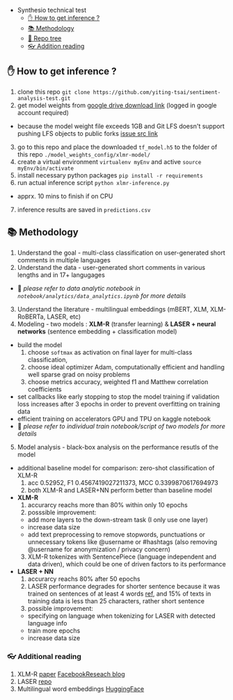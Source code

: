 - Synthesio technical test
  - [✋ How to get inference ?](#user-content--how-to-get-inference)
  - [📚 Methodology](#user-content--methodology)
  - [🌳 Repo tree](#user-content--repo-tree)
  - [👓 Addition reading](#user-content--additional-reading)


## ✋ How to get inference ?
1. clone this repo `git clone https://github.com/yiting-tsai/sentiment-analysis-test.git`
2. get model weights from [google drive download link](https://drive.google.com/file/d/1zlsLILAYa_nekjEQ0VqstZ_2nX2iOqTI/view?usp=sharing) (logged in google account required)
  - because the model weight file exceeds 1GB and Git LFS doesn't support pushing LFS objects to public forks [issue src link](https://github.com/git-lfs/git-lfs/issues/1906#issuecomment-276602035)
3. go to this repo and place the downloaded `tf_model.h5` to the folder of this repo `./model_weights_config/xlmr-model/`
4. create a virtual environment `virtualenv myEnv` and active `source myEnv/bin/activate`
5. install necessary python packages `pip install -r requirements`
6. run actual inference script `python xlmr-inference.py`
  - apprx. 10 mins to finish if on CPU
7. inference results are saved in `predictions.csv`


## 📚 Methodology
1. Understand the goal - multi-class classification on user-generated short comments in multiple languages
2. Understand the data - user-generated short comments in various lengths and in 17+ langugages
  - 👐 *please refer to data analytic notebook in `notebook/analytics/data_analytics.ipynb` for more details*
3. Understand the literature - multilingual embeddings (mBERT, XLM, XLM-RoBERTa, LASER, etc)
4. Modeling - two models : **XLM-R** (transfer learning) & **LASER + neural networks** (sentence embedding + classification model)
  - build the model 
    1. choose `softmax` as activation on final layer for multi-class classification, 
    2. choose ideal optimizer Adam, computationally efficient and handling well sparse grad on noisy problems
    3. choose metrics accuracy, weighted f1 and Matthew correlation coefficients
  - set callbacks like early stopping to stop the model training if validation loss increases after 3 epochs in order to prevent overfitting on training data
  - efficient training on accelerators GPU and TPU on kaggle notebook
  - 👐 *please refer to individual train notebook/script of two models for more details*
5. Model analysis - black-box analysis on the performance resutls of the model
  - additional baseline model for comparison: zero-shot classification of XLM-R
    1. acc 0.52952, F1 0.4567419027211373, MCC 0.3399870617694973
    2. both XLM-R and LASER+NN perform better than baseline model
  - **XLM-R**
    1. accurarcy reachs more than 80% within only 10 epochs
    2. posssible improvement:
      - add more layers to the down-stream task (I only use one layer)
      - increase data size
      - add text preprocessing to remove stopwords, punctuations or unnecessary tokens like @username or #hashtags (also removing @username for anonymization / privacy concern)
    3. XLM-R tokenizes with SentencePiece (language independent and data driven), which could be one of driven factors to its performance 
  - **LASER + NN**
    1. accurarcy reachs 80% after 50 epochs
    2. LASER performance degrades for shorter sentence because it was trained on sentences of at least 4 words [ref](https://github.com/facebookresearch/LASER/issues/44), and 15% of texts in training data is less than 25 characters, rather short sentence
    3. possible improvement:
      - specifying on language when tokenizing for LASER with detected language info
      - train more epochs
      - increase data size

### 👓 Additional reading
1. XLM-R [paper](https://arxiv.org/abs/1911.02116) [FacebookReseach blog](https://ai.facebook.com/blog/-xlm-r-state-of-the-art-cross-lingual-understanding-through-self-supervision/)
2. LASER [repo](https://github.com/facebookresearch/LASER)
3. Multilingual word embeddings [HuggingFace](https://huggingface.co/docs/transformers/multilingual)
